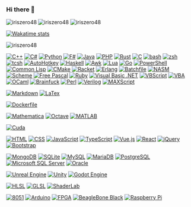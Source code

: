 ### Hi there 👋

<!--
**iriszero48/iriszero48** is a ✨ _special_ ✨ repository because its `README.md` (this file) appears on your GitHub profile.

Here are some ideas to get you started:

- 🔭 I’m currently working on ...
- 🌱 I’m currently learning ...
- 👯 I’m looking to collaborate on ...
- 🤔 I’m looking for help with ...
- 💬 Ask me about ...
- 📫 How to reach me: ...
- 😄 Pronouns: ...
- ⚡ Fun fact: ...
-->

<img src="https://komarev.com/ghpvc/?username=iriszero48&label=Profile%20views&color=0e75b6&style=flat" alt="iriszero48"/>

<img src="https://github-readme-stats.vercel.app/api/top-langs?username=iriszero48&show_icons=true&locale=en&layout=compact&count_private=true" alt="iriszero48"/>

<img src="https://github-readme-stats.vercel.app/api?username=iriszero48&show_icons=true&locale=en&count_private=true" alt="iriszero48"/>

[![Wakatime stats](https://github-readme-stats.vercel.app/api/wakatime?username=@dff8f6ca-0183-409e-a72c-dc65ad6dad6e&layout=compact)]()

<img src="https://github-readme-streak-stats.herokuapp.com/?user=iriszero48&" alt="iriszero48"/>

[![C++](https://img.shields.io/badge/-C%2B%2B-00599C?style=flat&logo=C%2B%2B&logoColor=white)](#)
[![C#](https://img.shields.io/badge/-C%23-239120?style=flat&logo=csharp&logoColor=white)](#)
[![Python](https://img.shields.io/badge/-Python-3776AB?style=flat&logo=python&logoColor=white)](#)
[![F#](https://img.shields.io/badge/-F%23-378BBA?style=flat&logo=fsharp&logoColor=white)](#)
[![Java](https://img.shields.io/badge/-Java-FFFFFF?style=flat&logo=openjdk&logoColor=white)](#)
[![PHP](https://img.shields.io/badge/-PHP-777BB4?style=flat&logo=php&logoColor=white)](#)
[![Rust](https://img.shields.io/badge/-Rust-000000?style=flat&logo=rust&logoColor=white)](#)
[![C](https://img.shields.io/badge/-C-A8B9CC?style=flat&logo=c&logoColor=white)](#)
[![bash](https://img.shields.io/badge/-bash-4EAA25?style=flat&logo=gnubash&logoColor=white)](#)
[![zsh](https://img.shields.io/badge/-zsh-4EAA25?style=flat&logo=gnubash&logoColor=white)](#)
[![tcsh](https://img.shields.io/badge/-tcsh-4EAA25?style=flat&logo=gnubash&logoColor=white)](#)
[![AutoHotkey](https://img.shields.io/badge/-AutoHotkey-334455?style=flat&logo=autohotkey&logoColor=white)](#)
[![Haskell](https://img.shields.io/badge/-Haskell-5D4F85?style=flat&logo=haskell&logoColor=white)](#)
[![Awk](https://img.shields.io/badge/-Awk-E80000?style=flat&logo=awk&logoColor=white)](#)
[![Lua](https://img.shields.io/badge/-Lua-2C2D72?style=flat&logo=lua&logoColor=white)](#)
[![Go](https://img.shields.io/badge/-Go-00ADD8?style=flat&logo=go&logoColor=white)](#)
[![PowerShell](https://img.shields.io/badge/-PowerShell-5391FE?style=flat&logo=powershell&logoColor=white)](#)
[![Common Lisp](https://img.shields.io/badge/-Common%20Lisp-000000?style=flat&logo=commonlisp&logoColor=white)](#)
[![CMake](https://img.shields.io/badge/-CMake-064F8C?style=flat&logo=cmake&logoColor=white)](#)
[![Racket](https://img.shields.io/badge/-Racket-9F1D20?style=flat&logo=racket&logoColor=white)](#)
[![Erlang](https://img.shields.io/badge/-Erlang-A90533?style=flat&logo=erlang&logoColor=white)](#)
[![Batchfile](https://img.shields.io/badge/-Batchfile-000000?style=flat&logo=cmd&logoColor=white)](#)
[![NASM](https://img.shields.io/badge/-NASM-113B6A?style=flat&logo=nasm&logoColor=white)](#)
[![Scheme](https://img.shields.io/badge/-Scheme-000000?style=flat&logo=scheme&logoColor=white)](#)
[![Free Pascal](https://img.shields.io/badge/-Free%20Pascal-0B0DEC?style=flat&logo=freepascal&logoColor=white)](#)
[![Ruby](https://img.shields.io/badge/-Ruby-CC342D?style=flat&logo=ruby&logoColor=white)](#)
[![Visual Basic .NET](https://img.shields.io/badge/-Visual%20Basic%20.NET-512BD4?style=flat&logo=visualbasic&logoColor=white)](#)
[![VBScript](https://img.shields.io/badge/-VBScript-512BD4?style=flat&logo=visualbasic&logoColor=white)](#)
[![VBA](https://img.shields.io/badge/-VBA-512BD4?style=flat&logo=visualbasic&logoColor=white)](#)
[![OCaml](https://img.shields.io/badge/-OCaml-EC6813?style=flat&logo=ocaml&logoColor=white)](#)
[![Brainfuck](https://img.shields.io/badge/-Brainfuck-000000?style=flat&logo=brainfuck&logoColor=white)](#)
[![Perl](https://img.shields.io/badge/-Perl-39457E?style=flat&logo=perl&logoColor=white)](#)
[![Verilog](https://img.shields.io/badge/-Verilog-0000AA?style=flat&logo=verilog&logoColor=white)](#)
[![MAXScript](https://img.shields.io/badge/-MAXScript-000000?style=flat&logo=autodesk&logoColor=white)](#)


[![Markdown](https://img.shields.io/badge/-Markdown-000000?style=flat&logo=markdown&logoColor=white)](#)
[![LaTex](https://img.shields.io/badge/-LaTex-008080?style=flat&logo=latex&logoColor=white)](#)


[![Dockerfile](https://img.shields.io/badge/-Dockerfile-2496ED?style=flat&logo=docker&logoColor=white)](#)


[![Mathematica](https://img.shields.io/badge/-Mathematica-DD1100?style=flat&logo=wolframmathematica&logoColor=white)](#)
[![Octave](https://img.shields.io/badge/-Octave-0790C0?style=flat&logo=octave&logoColor=white)](#)
[![MATLAB](https://img.shields.io/badge/-MATLAB-E9733A?style=flat&logo=matlab&logoColor=white)](#)


[![Cuda](https://img.shields.io/badge/-Cuda-76B900?style=flat&logo=nvidia&logoColor=white)](#)


[![HTML](https://img.shields.io/badge/-HTML-E34F26?style=flat&logo=html5&logoColor=white)](#)
[![CSS](https://img.shields.io/badge/-CSS-1572B6?style=flat&logo=css3&logoColor=white)](#)
[![JavaScript](https://img.shields.io/badge/-JavaScript-F7DF1E?style=flat&logo=javascript&logoColor=white)](#)
[![TypeScript](https://img.shields.io/badge/-TypeScript-3178C6?style=flat&logo=typescript&logoColor=white)](#)
[![Vue.js](https://img.shields.io/badge/-Vue.js-4FC08D?style=flat&logo=vuedotjs&logoColor=white)](#)
[![React](https://img.shields.io/badge/-React-61DAFB?style=flat&logo=react&logoColor=white)](#)
[![jQuery](https://img.shields.io/badge/-jQuery-0769AD?style=flat&logo=jquery&logoColor=white)](#)
[![Bootstrap](https://img.shields.io/badge/-Bootstrap-7952B3?style=flat&logo=bootstrap&logoColor=white)](#)


[![MongoDB](https://img.shields.io/badge/-MongoDB-47A248?style=flat&logo=mongodb&logoColor=white)](#)
[![SQLite](https://img.shields.io/badge/-SQLite-003B57?style=flat&logo=sqlite&logoColor=white)](#)
[![MySQL](https://img.shields.io/badge/-MySQL-4479A1?style=flat&logo=mysql&logoColor=white)](#)
[![MariaDB](https://img.shields.io/badge/-MariaDB-003545?style=flat&logo=mariadb&logoColor=white)](#)
[![PostgreSQL](https://img.shields.io/badge/-PostgreSQL-4169E1?style=flat&logo=postgresql&logoColor=white)](#)
[![Microsoft SQL Server](https://img.shields.io/badge/-Microsoft%20SQL%20Server-CC2927?style=flat&logo=microsoftsqlserver&logoColor=white)](#)
[![Oracle](https://img.shields.io/badge/-Oracle-F80000?style=flat&logo=oracle&logoColor=white)](#)


[![Unreal Engine](https://img.shields.io/badge/-Unreal%20Engine-0E1128?style=flat&logo=unrealengine&logoColor=white)](#)
[![Unity](https://img.shields.io/badge/-Unity-000000?style=flat&logo=unity&logoColor=white)](#)
[![Godot Engine](https://img.shields.io/badge/-Godot%20Engine-478CBF?style=flat&logo=godotengine&logoColor=white)](#)


[![HLSL](https://img.shields.io/badge/-HLSL-000000?style=flat&logo=hlsl&logoColor=white)](#)
[![GLSL](https://img.shields.io/badge/-GLSL-5586A4?style=flat&logo=opengl&logoColor=white)](#)
[![ShaderLab](https://img.shields.io/badge/-ShaderLab-FFFFFF?style=flat&logo=unity&logoColor=white)](#)


[![8051](https://img.shields.io/badge/-8051-000000?style=flat&logo=8051&logoColor=white)](#)
[![Arduino](https://img.shields.io/badge/-Arduino-00878F?style=flat&logo=arduino&logoColor=white)](#)
[![FPGA](https://img.shields.io/badge/-FPGA-000000?style=flat&logo=fpga&logoColor=white)](#)
[![BeagleBone Black](https://img.shields.io/badge/-BeagleBone%20Black-A97F2C?style=flat&logo=beagleboneblack&logoColor=white)](#)
[![Raspberry Pi](https://img.shields.io/badge/-Raspberry%20Pi-A22846?style=flat&logo=raspberrypi&logoColor=white)](#)

